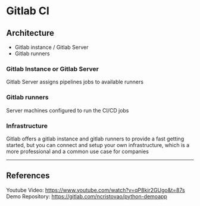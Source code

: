 # Gitlab CI

## Architecture

-   Gitlab instance / Gitlab Server
-   Gitlab runners

### Gitlab Instance or Gitlab Server

Gitlab Server assigns pipelines jobs to available runners

### Gitlab runners

Server machines configured to run the CI/CD jobs

### Infrastructure

Gitlab offers a gitlab instance and gitlab runners to provide a fast getting started, but you can connect and setup your own infrastructure, which is a more professional and a common use case for companies



---

## References

Youtube Video: https://www.youtube.com/watch?v=qP8kir2GUgo&t=87s
Demo Repository: https://gitlab.com/ncristovao/python-demoapp


